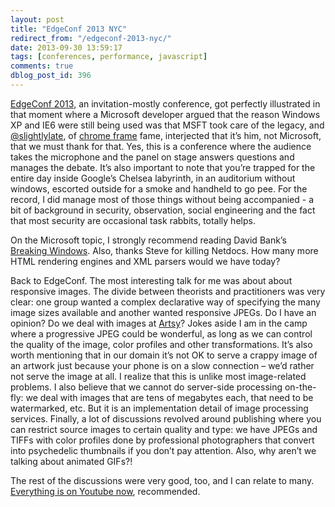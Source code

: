 ```yaml
---
layout: post
title: "EdgeConf 2013 NYC"
redirect_from: "/edgeconf-2013-nyc/"
date: 2013-09-30 13:59:17
tags: [conferences, performance, javascript]
comments: true
dblog_post_id: 396
---
```

[EdgeConf 2013](http://edgeconf.com/2013-nyc/), an invitation-mostly conference, got perfectly illustrated in that moment where a Microsoft developer argued that the reason Windows XP and IE6 were still being used was that MSFT took care of the legacy, and [@slightlylate](https://twitter.com/slightlylate), of [chrome frame](http://www.google.com/chromeframe) fame, interjected that it’s him, not Microsoft, that we must thank for that. Yes, this is a conference where the audience takes the microphone and the panel on stage answers questions and manages the debate. It’s also important to note that you’re trapped for the entire day inside Google’s Chelsea labyrinth, in an auditorium without windows, escorted outside for a smoke and handheld to go pee. For the record, I did manage most of those things without being accompanied - a bit of background in security, observation, social engineering and the fact that most security are occasional task rabbits, totally helps.

On the Microsoft topic, I strongly recommend reading David Bank’s [Breaking Windows](http://breakingwindows.net/). Also, thanks Steve for killing Netdocs. How many more HTML rendering engines and XML parsers would we have today?

Back to EdgeConf. The most interesting talk for me was about about responsive images. The divide between theorists and practitioners was very clear: one group wanted a complex declarative way of specifying the many image sizes available and another wanted responsive JPEGs. Do I have an opinion? Do we deal with images at [Artsy](http://artsy.net)? Jokes aside I am in the camp where a progressive JPEG could be wonderful, as long as we can control the quality of the image, color profiles and other transformations. It’s also worth mentioning that in our domain it’s not OK to serve a crappy image of an artwork just because your phone is on a slow connection – we’d rather not serve the image at all. I realize that this is unlike most image-related problems. I also believe that we cannot do server-side processing on-the-fly: we deal with images that are tens of megabytes each, that need to be watermarked, etc. But it is an implementation detail of image processing services. Finally, a lot of discussions revolved around publishing where you can restrict source images to certain quality and type: we have JPEGs and TIFFs with color profiles done by professional photographers that convert into psychedelic thumbnails if you don’t pay attention. Also, why aren’t we talking about animated GIFs?!

The rest of the discussions were very good, too, and I can relate to many. [Everything is on Youtube now](https://www.youtube.com/playlist?list=PLNYkxOF6rcIAhg58YwoKFHDsVBCUtNFMj), recommended.
